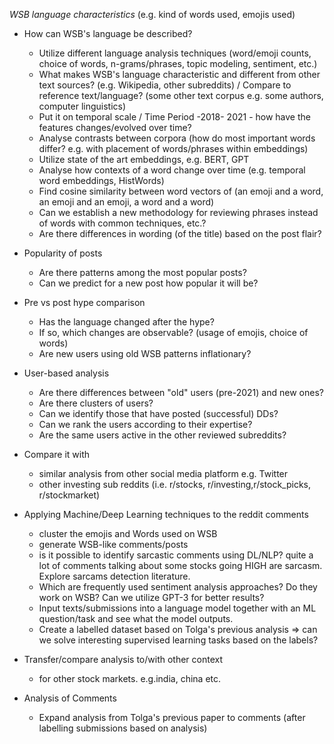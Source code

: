 *WSB language characteristics* (e.g. kind of words used, emojis used) 
  * How can WSB's language be described?
    - Utilize different language analysis techniques (word/emoji counts, choice of words, n-grams/phrases, topic modeling, sentiment, etc.)
    - What makes WSB's language characteristic and different from other text sources? (e.g. Wikipedia, other subreddits) / Compare to reference text/language? (some other text corpus e.g. some authors, computer linguistics)
    - Put it on temporal scale / Time Period -2018- 2021 - how have the features changes/evolved over time?
    - Analyse contrasts between corpora (how do most important words differ? e.g. with placement of words/phrases within embeddings)
    - Utilize state of the art embeddings, e.g. BERT, GPT
    - Analyse how contexts of a word change over time (e.g. temporal word embeddings, HistWords)
    - Find cosine similarity between word vectors of (an emoji and a word, an emoji and an emoji, a word and a word)
    - Can we establish a new methodology for reviewing phrases instead of words with common techniques, etc.?
    - Are there differences in wording (of the title) based on the post flair?

  * Popularity of posts
    - Are there patterns among the most popular posts?
    - Can we predict for a new post how popular it will be?

  * Pre vs post hype comparison 
    - Has the language changed after the hype?
    - If so, which changes are observable? (usage of emojis, choice of words)
    - Are new users using old WSB patterns inflationary?

  * User-based analysis
    - Are there differences between "old" users (pre-2021) and new ones?
    - Are there clusters of users? 
    - Can we identify those that have posted (successful) DDs? 
    - Can we rank the users according to their expertise?
    - Are the same users active in the other reviewed subreddits? 

  * Compare it with 
    - similar analysis from other social media platform e.g. Twitter
    - other investing sub reddits (i.e. r/stocks, r/investing,r/stock_picks, r/stockmarket)

  * Applying Machine/Deep Learning techniques to the reddit comments
    - cluster the emojis and Words used on WSB
    - generate WSB-like comments/posts
    - is it possible to identify sarcastic comments using DL/NLP? quite a lot of comments talking about some stocks going HIGH are sarcasm. Explore sarcams detection literature.
    - Which are frequently used sentiment analysis approaches? Do they work on WSB? Can we utilize GPT-3 for better results?
    - Input texts/submissions into a language model together with an ML question/task and see what the model outputs.
    - Create a labelled dataset based on Tolga's previous analysis => can we solve interesting supervised learning tasks based on the labels?

  * Transfer/compare analysis to/with other context
    - for other stock markets. e.g.india, china etc.

  * Analysis of Comments
    - Expand analysis from Tolga's previous paper to comments (after labelling submissions based on analysis)
